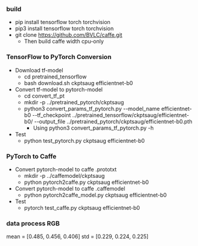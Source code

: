 ### build
  * pip install tensorflow torch torchvision
  * pip3 install tensorflow torch torchvision
  * git clone https://github.com/BVLC/caffe.git
    * Then build caffe width cpu-only

### TensorFlow to PyTorch Conversion
  * Download tf-model
    * cd pretrained_tensorflow
    * bash download.sh ckptsaug efficientnet-b0
  * Convert tf-model to pytorch-model
    * cd convert_tf_pt
    * mkdir -p ../pretrained_pytorch/ckptsaug
    * python3 convert_params_tf_pytorch.py --model_name efficientnet-b0 --tf_checkpoint ../pretrained_tensorflow/ckptsaug/efficientnet-b0/ --output_file ../pretrained_pytorch/ckptsaug/efficientnet-b0.pth
      * Using python3 convert_params_tf_pytorch.py -h
  * Test
    * python test_pytorch.py ckptsaug efficientnet-b0

### PyTorch to Caffe
  * Convert pytorch-model to caffe .prototxt
    * mkdir -p ../caffemodel/ckptsaug
    * python pytorch2caffe.py ckptsaug efficientnet-b0
  * Convert pytorch-model to caffe .caffemodel
    * python pytorch2caffe_model.py ckptsaug efficientnet-b0
  * Test
    * pytorch test_caffe.py ckptsaug efficientnet-b0

### data process RGB
mean = [0.485, 0.456, 0.406]
std = [0.229, 0.224, 0.225]
